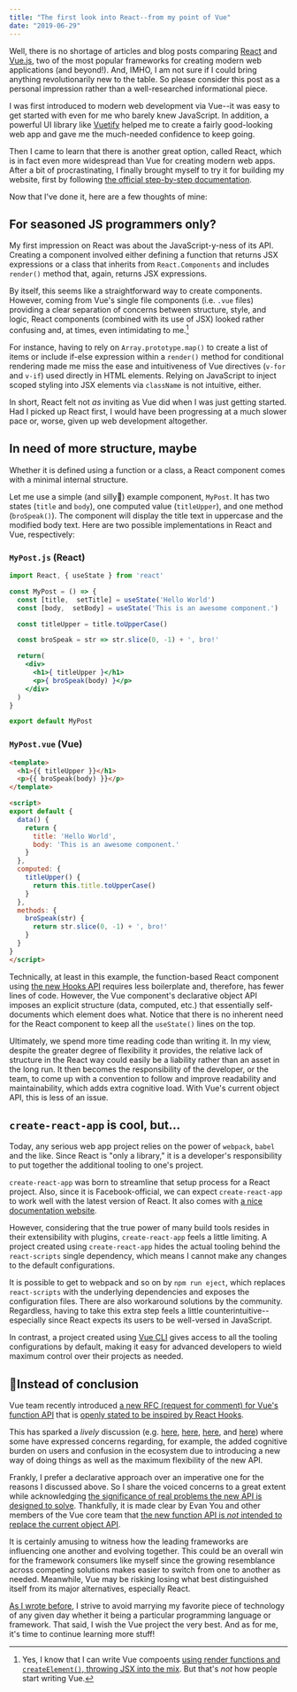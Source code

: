 ```yaml
---
title: "The first look into React--from my point of Vue"
date: "2019-06-29"
---
```


Well, there is no shortage of articles and blog posts comparing <a href="https://reactjs.org/" target="_blank" rel="noreferrer">React</a> and <a href="https://vuejs.org/" target="_blank" rel="noreferrer">Vue.js</a>, two of the most popular frameworks for creating modern web applications (and beyond!). And, IMHO, I am not sure if I could bring anything revolutionarily new to the table. So please consider this post as a personal impression rather than a well-researched informational piece.

I was first introduced to modern web development via Vue--it was easy to get started with even for me who barely knew JavaScript. In addition, a powerful UI library like <a href="https://vuetifyjs.com/" target="_blank" rel="noreferrer">Vuetify</a> helped me to create a fairly good-looking web app and gave me the much-needed confidence to keep going.

Then I came to learn that there is another great option, called React, which is in fact even more widespread than Vue for creating modern web apps. After a bit of procrastinating, I finally brought myself to try it for building my website, first by following <a href="https://reactjs.org/docs/getting-started.html" target="_blank" rel="noreferrer">the official step-by-step documentation</a>.

Now that I've done it, here are a few thoughts of mine:

## For seasoned JS programmers only?

My first impression on React was about the JavaScript-y-ness of its API. Creating a component involved either defining a function that returns JSX expressions or a class that inherits from `React.Components` and includes `render()` method that, again, returns JSX expressions.

By itself, this seems like a straightforward way to create components. However, coming from Vue's single file components (i.e. `.vue` files) providing a clear separation of concerns between structure, style, and logic, React components (combined with its use of JSX) looked rather confusing and, at times, even intimidating to me.[^1]

[^1]: Yes, I know that I can write Vue compoents <a href="https://vuejs.org/v2/guide/render-function.html" target="_blank" rel="noreferrer">using render functions and `createElement()`, throwing JSX into the mix</a>. But that's _not_ how people start writing Vue.

For instance, having to rely on `Array.prototype.map()` to create a list of items or include if-else expression within a `render()` method for conditional rendering made me miss the ease and intuitiveness of Vue directives (`v-for` and `v-if`) used directly in HTML elements. Relying on JavaScript to inject scoped styling into JSX elements via `className` is not intuitive, either.

In short, React felt not _as_ inviting as Vue did when I was just getting started. Had I picked up React first, I would have been progressing at a much slower pace or, worse, given up web development altogether.

## In need of more structure, maybe

Whether it is defined using a function or a class, a React component comes with a minimal internal structure.

Let me use a simple (and silly🤪) example component, `MyPost`. It has two states (`title` and `body`), one computed value (`titleUpper`), and one method (`broSpeak()`). The component will display the title text in uppercase and the modified body text. Here are two possible implementations in React and Vue, respectively:

### `MyPost.js` (React)

```jsx
import React, { useState } from 'react'

const MyPost = () => {
  const [title,  setTitle] = useState('Hello World')
  const [body,  setBody] = useState('This is an awesome component.')

  const titleUpper = title.toUpperCase()  

  const broSpeak = str => str.slice(0, -1) + ', bro!'

  return(
    <div>
      <h1>{ titleUpper }</h1>
      <p>{ broSpeak(body) }</p>
    </div>
  )
}

export default MyPost
```

### `MyPost.vue` (Vue)

```html
<template>
  <h1>{{ titleUpper }}</h1>
  <p>{{ broSpeak(body) }}</p>
</template>

<script>
export default {
  data() {
    return {
      title: 'Hello World',
      body: 'This is an awesome component.'
    }
  },
  computed: {
    titleUpper() {
      return this.title.toUpperCase()
    }
  },
  methods: {
    broSpeak(str) {
      return str.slice(0, -1) + ', bro!'
    }
  }
}
</script>
``` 
Technically, at least in this example, the function-based React component using <a href="https://reactjs.org/docs/hooks-intro.html">the new Hooks API</a> requires less boilerplate and, therefore, has fewer lines of code. However, the Vue component's declarative object API imposes an explicit structure (data, computed, etc.) that essentially self-documents which element does what. Notice that there is no inherent need for the React component to keep all the `useState()` lines on the top.

Ultimately, we spend more time reading code than writing it. In my view, despite the greater degree of flexibility it provides, the relative lack of structure in the React way could easily be a liability rather than an asset in the long run. It then becomes the responsibility of the developer, or the team, to come up with a convention to follow and improve readability and maintainability, which adds extra cognitive load. With Vue's current object API, this is less of an issue.

## `create-react-app` is cool, but...

Today, any serious web app project relies on the power of `webpack`, `babel` and the like. Since React is "only a library," it is a developer's responsibility to put together the additional tooling to one's project.

`create-react-app` was born to streamline that setup process for a React project. Also, since it is Facebook-official, we can expect `create-react-app` to work well with the latest version of React. It also comes with <a href="https://facebook.github.io/create-react-app/" target="_blank" rel="noreferrer">a nice documentation website</a>.

However, considering that the true power of many build tools resides in their extensibility with plugins, `create-react-app` feels a little limiting. A project created using `create-react-app` hides the actual tooling behind the `react-scripts` single dependency, which means I cannot make any changes to the default configurations.

It is possible to get to webpack and so on by `npm run eject`, which replaces `react-scripts` with the underlying dependencies and exposes the configuration files. There are also workaround solutions by the community. Regardless, having to take this extra step feels a little counterintuitive--especially since React expects its users to be well-versed in JavaScript.

In contrast, a project created using <a href="https://cli.vuejs.org/" target="_blank" rel="noreferrer">Vue CLI</a> gives access to all the tooling configurations by default, making it easy for advanced developers to wield maximum control over their projects as needed.

## 🤔Instead of conclusion

Vue team recently introduced <a href="https://github.com/vuejs/rfcs/blob/function-apis/active-rfcs/0000-function-api.md" target="_blank" rel="noreferrer">a new RFC (request for comment) for Vue's function API</a> that is <a href="https://github.com/vuejs/rfcs/blob/function-apis/active-rfcs/0000-function-api.md#comparison-with-react-hooks" target="_blank" rel="noreferrer">openly stated to be inspired by React Hooks</a>.

This has sparked a _lively_ discussion (e.g. <a href="https://github.com/vuejs/rfcs/pull/42" target="_blank" rel="noreferrer">here</a>, <a href="https://github.com/vuejs/rfcs/issues/55" target="_blank" rel="noreferrer">here</a>, <a href="https://www.reddit.com/r/vuejs/comments/c319el/vue_3_will_change_vue_in_a_big_way_current_syntax/" target="_blank" rel="noreferrer">here</a>, and <a href="https://news.ycombinator.com/item?id=20237568" target="_blank" rel="noreferrer">here</a>) where some have expressed concerns regarding, for example, the added cognitive burden on users and confusion in the ecosystem due to introducing a new way of doing things as well as the maximum flexibility of the new API.

Frankly, I prefer a declarative approach over an imperative one for the reasons I discussed above. So I share the voiced concerns to a great extent while acknowledging <a href="https://github.com/vuejs/rfcs/issues/55#issuecomment-504875870" target="_blank" rel="noreferrer">the significance of real problems the new API is designed to solve</a>. Thankfully, it is made clear by Evan You and other members of the Vue core team that <a href="https://twitter.com/Akryum/status/1143114880960126976" target="_blank" rel="noreferrer">the new function API is _not_ intended to replace the current object API</a>.

It is certainly amusing to witness how the leading frameworks are influencing one another and evolving together. This could be an overall win for the framework consumers like myself since the growing resemblance across competing solutions makes easier to switch from one to another as needed. Meanwhile, Vue may be risking losing what best distinguished itself from its major alternatives, especially React.

[As I wrote before](../whys-of-bobaekang-com), I strive to avoid marrying my favorite piece of technology of any given day whether it being a particular programming language or framework. That said, I wish the Vue project the very best. And as for me, it's time to continue learning more stuff!